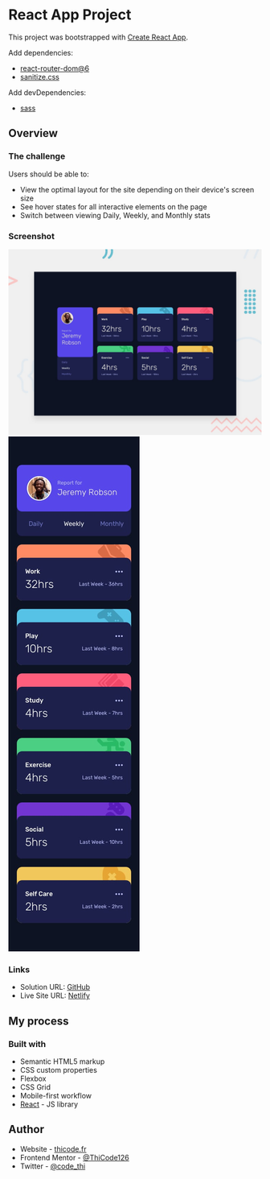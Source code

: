 # React App Project

This project was bootstrapped with [Create React App](https://github.com/facebook/create-react-app).

Add dependencies:

- [react-router-dom@6](https://reactrouter.com/docs/en/v6/getting-started/overview)
- [sanitize.css](https://www.npmjs.com/package/sanitize.css)

Add devDependencies:

- [sass](https://www.npmjs.com/package/sass)

## Overview

### The challenge

Users should be able to:

- View the optimal layout for the site depending on their device's screen size
- See hover states for all interactive elements on the page
- Switch between viewing Daily, Weekly, and Monthly stats

### Screenshot

![](./design/desktop-preview.jpg)
![](./design/mobile-design.jpg)

### Links

- Solution URL: [GitHub]()
- Live Site URL: [Netlify]()

## My process

### Built with

- Semantic HTML5 markup
- CSS custom properties
- Flexbox
- CSS Grid
- Mobile-first workflow
- [React](https://reactjs.org/) - JS library

## Author

- Website - [thicode.fr](https://thicode.fr/)
- Frontend Mentor - [@ThiCode126](https://www.frontendmentor.io/profile/ThiCode126)
- Twitter - [@code_thi](https://twitter.com/code_thi)
